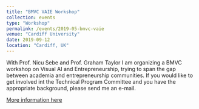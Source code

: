 ```yaml
---
title: "BMVC VAIE Workshop"
collection: events
type: "Workshop"
permalink: /events/2019-05-bmvc-vaie
venue: "Cardiff University"
date: 2019-09-12
location: "Cardiff, UK"
---
```


With Prof. Nicu Sebe and Prof. Graham Taylor I am organizing a BMVC workshop on Visual AI and Entrepreneurship, trying to span the gap
between academia and entrepreneurship communities. If you would like to get involved int the Technical Program Committee and you have the 
appropriate background, please send me an e-mail. 

[More information here](https://dculibrk.github.io/bmvc-vaie/)
